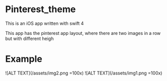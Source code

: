 # Pinterest_theme

This is an iOS app written with swift 4

This app has the pinterest app layout, where there are two images in a row but with different heigh


# Example

![ALT TEXT](/assets/img2.png =100x)
![ALT TEXT](/assets/img1.png =100x)
